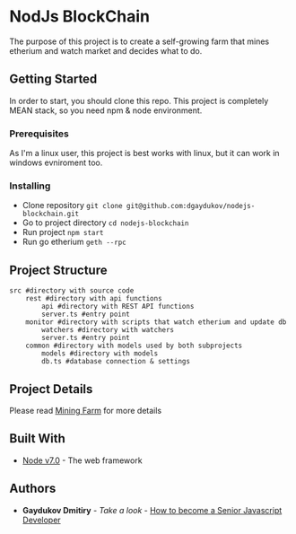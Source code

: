 # NodJs BlockChain

The purpose of this project is to create a self-growing farm that mines etherium and watch market and decides what to do.

## Getting Started

In order to start, you should clone this repo. This project is completely MEAN stack, so you need npm & node environment.

### Prerequisites

As I'm a linux user, this project is best works with linux, but it can work in windows evniroment too.


### Installing

* Clone repository ```git clone git@github.com:dgaydukov/nodejs-blockchain.git```
* Go to project directory ```cd nodejs-blockchain```
* Run project ```npm start```
* Run go etherium ```geth --rpc```

## Project Structure

```
src #directory with source code
    rest #directory with api functions
        api #directory with REST API functions
        server.ts #entry point
    monitor #directory with scripts that watch etherium and update db
        watchers #directory with watchers
        server.ts #entry point
    common #directory with models used by both subprojects
        models #directory with models
        db.ts #database connection & settings
```

## Project Details

Please read [Mining Farm](https://github.com/dgaydukov/nodejs-blockchain/blob/master/mining-farm.md) for more details


## Built With

* [Node v7.0](https://nodejs.org/en/blog/release/v7.0.0) - The web framework


## Authors

* **Gaydukov Dmitiry** - *Take a look* - [How to become a Senior Javascript Developer](https://github.com/dgaydukov/how-to-become-a-senior-js-developer)